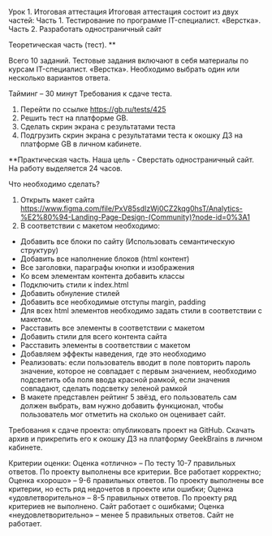 Урок 1. Итоговая аттестация
Итоговая аттестация состоит из двух частей:
Часть 1. Тестирование по программе IT-специалист. «Верстка».
Часть 2. Разработать одностраничный сайт

Теоретическая часть (тест). \*\*

Всего 10 заданий. Тестовые задания включают в себя материалы по курсам IT-специалист. «Верстка».
Необходимо выбрать один или несколько вариантов ответа.

Тайминг – 30 минут
Требования к сдаче теста.

1. Перейти по ссылке https://gb.ru/tests/425
2. Решить тест на платформе GB.
3. Сделать скрин экрана с результатами теста
4. Подгрузить скрин экрана с результатами теста к окошку ДЗ на платформе GB в личном кабинете.

\*\*Практическая часть.
Наша цель - Сверстать одностраничный сайт.
На работу выделяется 24 часов.

Что необходимо сделать?

1. Открыть макет сайта https://www.figma.com/file/PxV85sdIzWj0CZ2kqg0hsT/Analytics-%E2%80%94-Landing-Page-Design-(Community)?node-id=0%3A1
2. В соответствии с макетом необходимо:

- Добавить все блоки по сайту (Использовать семантическую структуру)
- Добавить все наполнение блоков (html контент)
- Все заголовки, параграфы кнопки и изображения
- Ко всем элементам контента добавить классы
- Подключить стили к index.html
- Добавить обнуление стилей
- Добавить все необходимые отступы margin, padding
- Для всех html элементов необходимо задать стили в соответствии с макетом.
- Расставить все элементы в соответствии с макетом
- Добавить стили для всего контента сайта
- Расставить элементы в соответствии с макетом
- Добавляем эффекты наведения, где это необходимо
- Реализовать: если пользователь вводит в поле повторить пароль значение, которое не совпадает с первым значением, необходимо подсветить оба поля ввода красной рамкой, если значения совпадают, сделать подсветку зеленой рамкой
- В макете представлен рейтинг 5 звёзд, его пользователь сам должен выбрать, вам нужно добавить функционал, чтобы пользователь мог отметить на сколько он оценивает сайт.

Требования к сдаче проекта: опубликовать проект на GitHub. Скачать архив и прикрепить его к окошку ДЗ на платформу GeekBrains в личном кабинете.

Критерии оценки:
Оценка «отлично» – По тесту 10-7 правильных ответов. По проекту выполнены все критерии. Все работает корректно;
Оценка «хорошо» – 9-6 правильных ответов. По проекту выполнены все критерии, но есть ряд недочетов в проекте или ошибки;
Оценка «удовлетворительно» – 8-5 правильных ответов. По проекту ряд критериев не выполнено. Сайт работает с ошибками;
Оценка «неудовлетворительно» – менее 5 правильных ответов. Сайт не работает.
